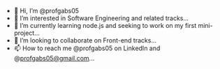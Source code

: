 - 👋 Hi, I’m @profgabs05
- 👀 I’m interested in Software Engineering and related tracks...
- 🌱 I’m currently learning node.js and seeking to work on my first mini-project...
- 💞️ I’m looking to collaborate on Front-end tracks...
- 📫 How to reach me @profgabs05 on LinkedIn and @profgabs05@gmail.com...

<!---
profgabs05/profgabs05 is a ✨ special ✨ repository because its `README.md` (this file) appears on your GitHub profile.
You can click the Preview link to take a look at your changes.
--->
